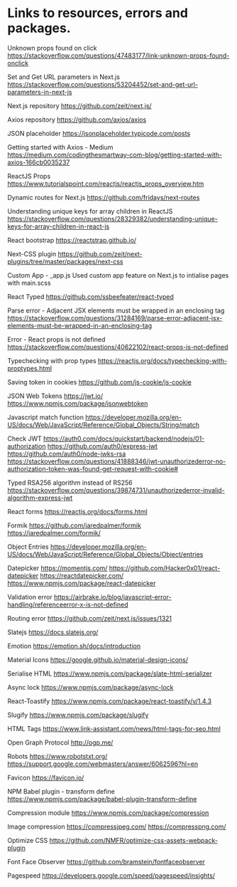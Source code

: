 # Links to resources, errors and packages. 

Unknown props found on click
https://stackoverflow.com/questions/47483177/link-unknown-props-found-onclick

Set and Get URL parameters in Next.js
https://stackoverflow.com/questions/53204452/set-and-get-url-parameters-in-next-js

Next.js repository
https://github.com/zeit/next.js/

Axios repository
https://github.com/axios/axios

JSON placeholder
https://jsonplaceholder.typicode.com/posts

Getting started with Axios - Medium 
https://medium.com/codingthesmartway-com-blog/getting-started-with-axios-166cb0035237

ReactJS Props
https://www.tutorialspoint.com/reactjs/reactjs_props_overview.htm

Dynamic routes for Next.js
https://github.com/fridays/next-routes

Understanding unique keys for array children in ReactJS
https://stackoverflow.com/questions/28329382/understanding-unique-keys-for-array-children-in-react-js

React bootstrap
https://reactstrap.github.io/

Next-CSS plugin
https://github.com/zeit/next-plugins/tree/master/packages/next-css

Custom App - _app.js
Used custom app feature on Next.js to intialise pages with main.scss

React Typed
https://github.com/ssbeefeater/react-typed

Parse error - Adjacent JSX elements must be wrapped in an enclosing tag
https://stackoverflow.com/questions/31284169/parse-error-adjacent-jsx-elements-must-be-wrapped-in-an-enclosing-tag

Error - React props is not defined
https://stackoverflow.com/questions/40622102/react-props-is-not-defined

Typechecking with prop types
https://reactjs.org/docs/typechecking-with-proptypes.html

Saving token in cookies
https://github.com/js-cookie/js-cookie

JSON Web Tokens
https://jwt.io/
https://www.npmjs.com/package/jsonwebtoken

Javascript match function
https://developer.mozilla.org/en-US/docs/Web/JavaScript/Reference/Global_Objects/String/match

Check JWT
https://auth0.com/docs/quickstart/backend/nodejs/01-authorization
https://github.com/auth0/express-jwt
https://github.com/auth0/node-jwks-rsa
https://stackoverflow.com/questions/41888346/jwt-unauthorizederror-no-authorization-token-was-found-get-request-with-cookie#

Typed RSA256 algorithm instead of RS256
https://stackoverflow.com/questions/39874731/unauthorizederror-invalid-algorithm-express-jwt

React forms
https://reactjs.org/docs/forms.html

Formik
https://github.com/jaredpalmer/formik
https://jaredpalmer.com/formik/

Object Entries
https://developer.mozilla.org/en-US/docs/Web/JavaScript/Reference/Global_Objects/Object/entries

Datepicker
https://momentjs.com/
https://github.com/Hacker0x01/react-datepicker
https://reactdatepicker.com/
https://www.npmjs.com/package/react-datepicker

Validation error
https://airbrake.io/blog/javascript-error-handling/referenceerror-x-is-not-defined

Routing error
https://github.com/zeit/next.js/issues/1321

Slatejs
https://docs.slatejs.org/

Emotion
https://emotion.sh/docs/introduction

Material Icons
https://google.github.io/material-design-icons/

Serialise HTML
https://www.npmjs.com/package/slate-html-serializer

Async lock
https://www.npmjs.com/package/async-lock

React-Toastify
https://www.npmjs.com/package/react-toastify/v/1.4.3

Slugify
https://www.npmjs.com/package/slugify

HTML Tags
https://www.link-assistant.com/news/html-tags-for-seo.html

Open Graph Protocol
http://ogp.me/

Robots
https://www.robotstxt.org/
https://support.google.com/webmasters/answer/6062596?hl=en

Favicon
https://favicon.io/

NPM Babel plugin - transform define
https://www.npmjs.com/package/babel-plugin-transform-define

Compression module
https://www.npmjs.com/package/compression

Image compression
https://compressjpeg.com/
https://compresspng.com/

Optimize CSS
https://github.com/NMFR/optimize-css-assets-webpack-plugin

Font Face Observer
https://github.com/bramstein/fontfaceobserver

Pagespeed
https://developers.google.com/speed/pagespeed/insights/